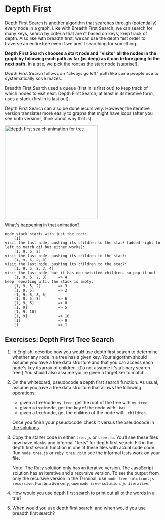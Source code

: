 # Depth First 

Depth First Search is another algorithm that searches through (potentially) every node in a graph. Like with Breadth First Search, we can search for many keys, search by criteria that aren't based on keys, keep track of depth. Also like with breadth first, we can use the depth first order to traverse an entire tree even if we aren't searching for something.

**Depth First Search chooses a start node and "visits" all the nodes in the graph by following each path as far (as deep) as it can before going to the next path.**  In a tree, we pick the root as the start node (surprise!).

Depth First Search follows an "always go left" path like some people use to systematically solve mazes. 

Breadth First Search used a queue (first in is first out) to keep track of which nodes to visit next.  Depth First Search, at least in its iterative form, uses a stack (first in is last out).

Depth First Search can also be done recursively. However, the iterative version translates more easily to graphs that might have loops (after you see both versions, think about why that is).


<img src="https://upload.wikimedia.org/wikipedia/commons/7/7f/Depth-First-Search.gif" alt="depth first search animation for tree" width="300px">

What's happening in that animation?

```
node stack starts with just the root:  
	[1]
visit the last node, pushing its children to the stack (added right to left to match gif but either works): 
	[1, 9, 5, 2]  
visit the last node, pushing its children to the stack:
	[1, 9, 5, 2, 3]
visit the last node, pushing its children to the stack:
	[1, 9, 5, 2, 3, 4]
visit the last node, but it has no unvisited children. so pop it out
	[1, 9, 5, 2, 3] 	=> 4
keep repeating until the stack is empty: 
	[1, 9, 5, 2]  		=> 3
	[1, 9, 5]  			=> 2
	[1, 9, 5, 8, 6]
	[1, 9, 5, 8]  		=> 6
	[1, 9, 5]			=> 8
	[1, 9]				=> 5
	[1, 9, 10]
	[1, 9]				=> 10
	[1] 				=> 9
	[]					=> 1
```


## Exercises: Depth First Tree Search

1. In English, describe how you would use depth first search to determine whether any node in a tree has a given key. Your algorithm should assume you have a tree data structure and that you can access each node's key its array of children. (Do not assume it's a binary search tree.) You should also assume you're given a target key to match.


1. On the whiteboard, pseudocode a depth first search function. As usual, assume you have a tree data structure that allows the following operations:
	
	* given a tree/node `my_tree`, get the root of the tree with `my_tree`
	* given a tree/node, get the key of the node with `.key`
	* given a tree/node, get the children of the node with `.children`

	Once you finish your pseudocode, check it versus the pseudocode in [the solutions](solutions.md).


1. Copy the starter code in either `tree.js` or `tree.rb`.  You'll see these files now have blanks and informal "tests" for depth first search.  Fill in the depth first search function in one of these files with actual code code. Run `node tree.js` or `ruby tree.rb` to see the informal tests work on your file.

	Note: The Ruby solution only has an iterative version.  The JavaScript solution has an iterative and a recursive version. To see the output from only the recursive version in the Terminal, use `node tree-solution.js recursive`. For iterative only, use `node tree-solution.js iterative`. 
	
1. How would you use depth first search to print out all of the words in a trie?

1. When would you use depth first search, and when would you use breadth first search?
